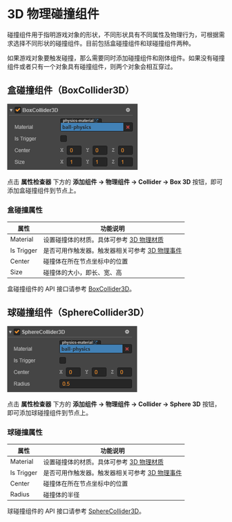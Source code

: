 # 3D 物理碰撞组件

碰撞组件用于指明游戏对象的形状，不同形状具有不同属性及物理行为，可根据需求选择不同形状的碰撞组件。目前包括盒碰撞组件和球碰撞组件两种。

如果游戏对象要触发碰撞，那么需要同时添加碰撞组件和刚体组件。如果没有碰撞组件或者只有一个对象具有碰撞组件，则两个对象会相互穿过。

## 盒碰撞组件（BoxCollider3D）

![盒碰撞组件](image/box-prop.png)

点击 **属性检查器** 下方的 **添加组件 -> 物理组件 -> Collider -> Box 3D** 按钮，即可添加盒碰撞组件到节点上。

### 盒碰撞属性

| 属性        | 功能说明                  |
| ---------- | -----------              |
| Material   | 设置碰撞体的材质。具体可参考 [3D 物理材质](./physics-material.md)   |
| Is Trigger | 是否可用作触发器。触发器相关可参考 [3D 物理事件](./physics-event.md) |
| Center     | 碰撞体在所在节点坐标中的位置  |
| Size       | 碰撞体的大小，即长、宽、高    |

盒碰撞组件的 API 接口请参考 [BoxCollider3D](../../../api/zh/classes/BoxCollider3D.html)。

## 球碰撞组件（SphereCollider3D）

![球碰撞组件](image/sphere-prop.png)

点击 **属性检查器** 下方的 **添加组件 -> 物理组件 -> Collider -> Sphere 3D** 按钮，即可添加球碰撞组件到节点上。

### 球碰撞属性

| 属性        | 功能说明                  |
| ---------- | -----------              |
| Material   | 设置碰撞体的材质。具体可参考 [3D 物理材质](./physics-material.md)   |
| Is Trigger | 是否可用作触发器。触发器相关可参考 [3D 物理事件](./physics-event.md) |
| Center     | 碰撞体在所在节点坐标中的位置  |
| Radius     | 碰撞体的半径               |

球碰撞组件的 API 接口请参考 [SphereCollider3D](../../../api/zh/classes/SphereCollider3D.html)。
